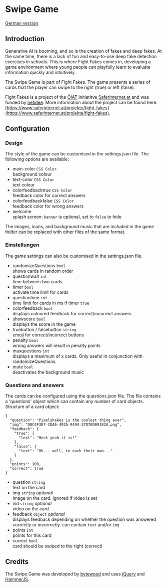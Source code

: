 # Swipe Game

[German version](README-de.md)

## Introduction

Generative AI is booming, and so is the creation of fakes and deep fakes. At the same time, there is a lack of fun and easy-to-use deep fake detection exercises in schools. This is where Fight Fakes comes in, developing a game environment where young people can playfully learn to evaluate information quickly and intuitively. 

The Swipe Game is part of Fight Fakes. The game presents a series of cards that the player can swipe to the right (true) or left (false). 

Fight Fakes is a project of the [ÖIAT](https://oiat.at/) initiatitve [Saferinternet.at](https://saferinternet.at/) and was funded by [netidee](https://www.netidee.at/). More information about the project can be found here: [https://www.saferinternet.at/projekte/fight-fakes](https://www.saferinternet.at/projekte/fight-fakes).

## Configuration
### Design
The style of the game can be customised in the settings.json file. The following options are available:

- main-color `CSS Color`  
    background colour
- text-color `CSS Color`  
    text colour
- colorfeedbacktrue `CSS Color`  
    feedback color for correct answers
- colorfeedbackfalse `CSS Color`  
    feedback color for wrong answers
- welcome  
    splash screen: `banner` is optional, set to `false` to hide

The images, icons, and background music that are included in the game folder can be replaced with other files of the same format.

### Einstellungen
The game settings can also be customised in the settings.json file.

- randomizeQuestions `bool`  
  shows cards in random order
- questionwait `int`  
  time between two cards
- timer `bool`  
  activate time limit for cards
- questiontime `int`  
  time limit for cards in ms if timer `true`
- colorfeedback `bool`  
  displays coloured feedback for correct/incorrect answers 
- showscore `bool`  
  displays the score in the game
- truebutton / falsebutton `string`  
  emoji for correct/incorrect buttons 
- penalty `bool`  
  wrong answers will result in penalty points
- maxquestions `int`  
  displays a maximum of x cards. Only useful in conjunction with randomizeQuestions.
- mute `bool`  
  deactivates the background music

### Questions and answers
The cards can be configured using the questions.json file.
The file contains a 'questions' object which can contain any number of card objects. Structure of a card object:

```
{
  "question": "Pixelshakes is the coolest thing ever",
  "img": "D0C4F3E7-CDA6-492A-9494-37D7ED09182A.png",
  "feedback": {
    "true": {
      "text": "Heck yeah it is!"
    },
    "false": {
      "text": "Oh... well, to each their own..."
    }
  },
  "points": 100,
  "correct": true
}
```

- question `string`  
  text on the card
- img `string` *optional*   
  Image on the card. Ignored if video is set
- vid `string` *optional*  
  video on the card
- feedback `object` *optional*  
  displays feedback depending on whether the question was answered correctly or incorrectly. can contain `text` and/or `img` 
- points `int`  
  points for this card
- correct `bool`  
  card should be swiped to the right (correct)

## Credits
The Swipe Game was developed by [bytewood](https://bytewood.com/) and uses [jQuery](https://jquery.com) and [HammerJS](https://hammerjs.github.io/).
